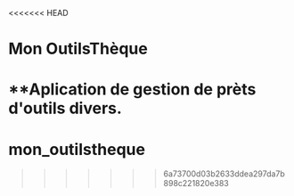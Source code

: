 <<<<<<< HEAD
# Mon OutilsThèque

**Aplication de gestion de prèts d'outils divers.
=======
# mon_outilstheque

>>>>>>> 6a73700d03b2633ddea297da7b898c221820e383
